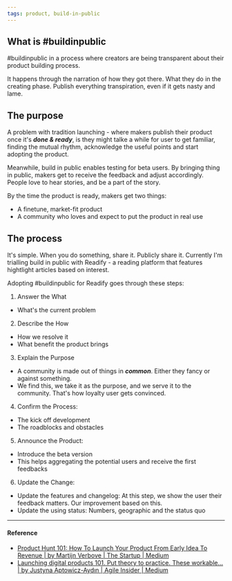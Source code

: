 ```yaml
---
tags: product, build-in-public
---
```


## What is #buildinpublic

#buildinpublic in a process where creators are being transparent about their product building process.

It happens through the narration of how they got there. What they do in the creating phase. Publish everything transpiration, even if it gets nasty and lame.

## The purpose

A problem with tradition launching - where makers publish their product once it's **_done & ready_**, is they might talke a while for user to get familiar, finding the mutual rhythm, acknowledge the useful points and start adopting the product.

Meanwhile, build in public enables testing for beta users. By bringing thing in public, makers get to receive the feedback and adjust accordingly. People love to hear stories, and be a part of the story.

By the time the product is ready, makers get two things:

- A finetune, market-fit product
- A community who loves and expect to put the product in real use

## The process

It's simple. When you do something, share it. Publicly share it. Currently I'm trialling build in public with Readify - a reading platform that features hightlight articles based on interest.

Adopting #buildinpublic for Readify goes through these steps:

1. Answer the What

- What's the current problem

2. Describe the How

- How we resolve it
- What benefit the product brings

3. Explain the Purpose

- A community is made out of things in **_common_**. Either they fancy or against something.
- We find this, we take it as the purpose, and we serve it to the community. That's how loyalty user gets convinced.

4. Confirm the Process:

- The kick off development
- The roadblocks and obstacles

5. Announce the Product:

- Introduce the beta version
- This helps aggregating the potential users and receive the first feedbacks

6. Update the Change:

- Update the features and changelog: At this step, we show the user their feedback matters. Our improvement based on this.
- Update the using status: Numbers, geographic and the status quo

---

#### Reference

- [Product Hunt 101: How To Launch Your Product From Early Idea To Revenue | by Martijn Verbove | The Startup | Medium](https://medium0.com/swlh/product-hunt-101-how-to-launch-your-product-from-early-idea-to-revenue-c3f01864cdde)
- [Launching digital products 101. Put theory to practice. These workable… | by Justyna Aptowicz-Aydın | Agile Insider | Medium](https://medium0.com/agileinsider/launching-digital-products-101-af566104f6aa)
